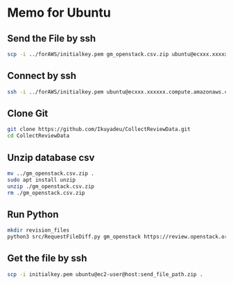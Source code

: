 # Memo for Ubuntu

## Send the File by ssh
```sh
scp -i ../forAWS/initialkey.pem gm_openstack.csv.zip ubuntu@ecxxx.xxxxxx.compute.amazonaws.com:~/
```

## Connect by ssh
```sh
ssh -i ../forAWS/initialkey.pem ubuntu@ecxxx.xxxxxx.compute.amazonaws.com
```

## Clone Git
```sh
git clone https://github.com/Ikuyadeu/CollectReviewData.git
cd CollectReviewData
```

## Unzip database csv
```sh
mv ../gm_openstack.csv.zip .
sudo apt install unzip
unzip ./gm_openstack.csv.zip
rm ./gm_openstack.csv.zip
```

## Run Python
```sh
mkdir revision_files
python3 src/RequestFileDiff.py gm_openstack https://review.openstack.org start end --from-ini
```

## Get the file by ssh
```sh
scp -i initialkey.pem ubuntu@ec2-user@host:send_file_path.zip .
```
